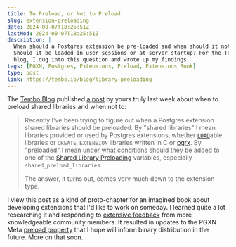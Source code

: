```yaml
---
title: To Preload, or Not to Preload
slug: extension-preloading
date: 2024-08-07T18:25:51Z
lastMod: 2024-08-07T18:25:51Z
description: |
  When should a Postgres extension be pre-loaded and when should it not?
  Should it be loaded in user sessions or at server startup? For the Tembo
  blog, I dug into this question and wrote up my findings.
tags: [PGXN, Postgres, Extensions, Preload, Extensions Book]
type: post
link: https://tembo.io/blog/library-preloading
---
```


The [Tembo Blog] published [a post] by yours truly last week about when to
preload shared libraries and when not to:

> Recently I've been trying to figure out when a Postgres extension shared
> libraries should be preloaded. By "shared libraries" I mean libraries
> provided or used by Postgres extensions, whether [`LOAD`]able libraries or
> `CREATE EXTENSION` libraries written in C or [pgrx]. By "preloaded" I mean
> under what conditions should they be added to one of the [Shared Library
> Preloading] variables, especially `shared_preload_libraries`.
> 
> The answer, it turns out, comes very much down to the extension type.

I view this post as a kind of proto-chapter for an imagined book about
developing extensions that I'd like to work on someday. I learned quite a lot
researching it and responding to [extensive feedback] from more knowledgeable
community members. It resulted in updates to the PGXN Meta [preload property]
that I hope will inform binary distribution in the future. More on that soon.

  [Tembo Blog]: https://tembo.io/blog "Tembo's Blog"
  [a post]: https://tembo.io/blog/library-preloading "To Preload, or Not to Preload"
  [pgrx]: https://github.com/pgcentralfoundation/pgrx
    "pgrx: Build Postgres Extensions with Rust!"
  [`LOAD`]: https://www.postgresql.org/docs/current/sql-load.html
    "PostgreSQL Docs: LOAD"
  [Shared Library Preloading]: https://www.postgresql.org/docs/current/runtime-config-client.html#RUNTIME-CONFIG-CLIENT-PRELOAD
  [extensive feedback]: https://github.com/theory/justatheory/pull/6
    "theory/justatheory#6: Add a post on preloading for extension authors"
  [preload property]: https://github.com/pgxn/rfcs/blob/7e20662/text/0003-meta-spec-v2.md?plain=1#L513C11-L517
    "PGXN Meta Spec v2 (draft): preload"
  